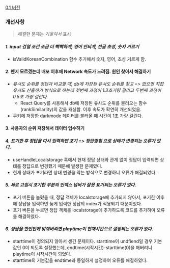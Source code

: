 [0.1 버전](https://kkodle-kkodle.netlify.app/)

### 개선사항

> 해결한 문제는 *기울여서* 표시

#### *1. input 검열 조건 조금 더 빡빡하게, 영어 안되게, 한글 초성, 숫자 거르기*
  - isValidKoreanCombination 함수 추가해서 숫자, 영어, 초성 거르게 함.

#### 2. 왠지 모르겠는데 배포 이후에 Network 속도가 느려짐. 원인 찾아서 해결하기
  - *유사도 순위를 정답과 비교할 때, db에 저장된 유사도 순위를 찾고 => 없으면 직접 유사도 산출하기 방식으로 하는데 첫번째 과정이 1.3초가량 걸리고 두번째 과정이 0.5초 가량 걸린다.*
    - React Query를 사용해서 db에 저장된 유사도 순위를 불러오는 함수 (rankSimilarlity)의 값을 캐싱함. 이후 속도가 확연히 개선되었음.
  - 쿠키에 저장한 darkmode 데이터를 불러올 때 시간이 1초 가량 걸린다.
  
#### 3. 사용자의 순위 저장해서 데이터 입수하기

#### *4. 포기한 후 정답을 다시 입력하면 포기 => 정답맞힘 으로 상태가 변경되는 오류가 있다.*
  - useHandleLocalstorage 훅에서 현재 정답 상태와 관계 없이 정답이 입력되면 상태를 정답으로 변경했기 때문에 발생한 문제였다.
  - 현재 상태가 포기라면 상태 변경을 막는 방식으로 변경하니 오류가 해결되었다.
  
#### *5. 새로 고침시 포기한 부분의 인덱스 넘버가 잘못 표기되는 오류가 있다.*
   - 포기 버튼을 눌렀을 때, 정답 객체가 localstorage에 추가되지 않아서, 포기한 이후에 정답을 입력하면 늦게 입력한 정답의 index가 적용되기 때문이었다.
   - 포기 버튼을 누르면 정답 객체를 localstorage에 추가하도록 코드를 추가하여 오류를 해결하였다.

#### *6. 정답을 한번만에 맞춰버리면 playtime이 현재시간으로 설정되는 오류가 있다.*
   - starttime이 정의되지 않아서 생긴 문제이다. starttime이 undfiend일 경우 기본값인 0이 되도록 설정했는데, endtime(시작시간)-starttime(0)을 해버리니 playtime이 시작시간이 되었다.
   - starttime의 기본값을 endtime과 동일하게 설정하여 오류를 해결하였다.
